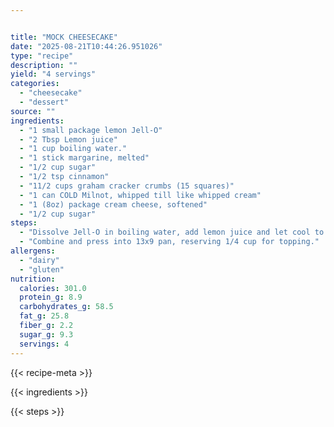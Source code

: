 ```yaml
---


title: "MOCK CHEESECAKE"
date: "2025-08-21T10:44:26.951026"
type: "recipe"
description: ""
yield: "4 servings"
categories:
  - "cheesecake"
  - "dessert"
source: ""
ingredients:
  - "1 small package lemon Jell-O"
  - "2 Tbsp Lemon juice"
  - "1 cup boiling water."
  - "1 stick margarine, melted"
  - "1/2 cup sugar"
  - "1/2 tsp cinnamon"
  - "11/2 cups graham cracker crumbs (15 squares)"
  - "1 can COLD Milnot, whipped till like whipped cream"
  - "1 (8oz) package cream cheese, softened"
  - "1/2 cup sugar"
steps:
  - "Dissolve Jell-O in boiling water, add lemon juice and let cool to room temperature."
  - "Combine and press into 13x9 pan, reserving 1/4 cup for topping."
allergens:
  - "dairy"
  - "gluten"
nutrition:
  calories: 301.0
  protein_g: 8.9
  carbohydrates_g: 58.5
  fat_g: 25.8
  fiber_g: 2.2
  sugar_g: 9.3
  servings: 4
---
```


{{< recipe-meta >}}

{{< ingredients >}}

{{< steps >}}
